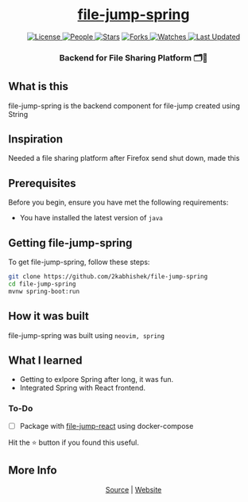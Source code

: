 <div align = "center">

<h1><a href="https://2kabhishek.github.io/file-jump-spring">file-jump-spring</a></h1>

<a href="https://github.com/2KAbhishek/file-jump-spring/blob/main/LICENSE">
<img alt="License" src="https://img.shields.io/github/license/2kabhishek/file-jump-spring?style=flat&color=eee&label="> </a>

<a href="https://github.com/2KAbhishek/file-jump-spring/graphs/contributors">
<img alt="People" src="https://img.shields.io/github/contributors/2kabhishek/file-jump-spring?style=flat&color=ffaaf2&label=People"> </a>

<a href="https://github.com/2KAbhishek/file-jump-spring/stargazers">
<img alt="Stars" src="https://img.shields.io/github/stars/2kabhishek/file-jump-spring?style=flat&color=98c379&label=Stars"></a>

<a href="https://github.com/2KAbhishek/file-jump-spring/network/members">
<img alt="Forks" src="https://img.shields.io/github/forks/2kabhishek/file-jump-spring?style=flat&color=66a8e0&label=Forks"> </a>

<a href="https://github.com/2KAbhishek/file-jump-spring/watchers">
<img alt="Watches" src="https://img.shields.io/github/watchers/2kabhishek/file-jump-spring?style=flat&color=f5d08b&label=Watches"> </a>

<a href="https://github.com/2KAbhishek/file-jump-spring/pulse">
<img alt="Last Updated" src="https://img.shields.io/github/last-commit/2kabhishek/file-jump-spring?style=flat&color=e06c75&label="> </a>

<h3>Backend for File Sharing Platform 🗂️📄</h3>

</div>

## What is this

file-jump-spring is the backend component for file-jump created using String

## Inspiration

Needed a file sharing platform after Firefox send shut down, made this

## Prerequisites

Before you begin, ensure you have met the following requirements:

- You have installed the latest version of `java`

## Getting file-jump-spring

To get file-jump-spring, follow these steps:

```bash
git clone https://github.com/2kabhishek/file-jump-spring
cd file-jump-spring
mvnw spring-boot:run
```

## How it was built

file-jump-spring was built using `neovim, spring`

## What I learned

- Getting to exlpore Spring after long, it was fun.
- Integrated Spring with React frontend.

### To-Do

- [ ] Package with [file-jump-react](https://github.com/2kabhishek/file-jump-react) using docker-compose

Hit the ⭐ button if you found this useful.

## More Info

<div align="center">

<a href="https://github.com/2KAbhishek/file-jump-spring">Source</a> | <a href="https://2kabhishek.github.io/file-jump-spring">Website</a>

</div>

